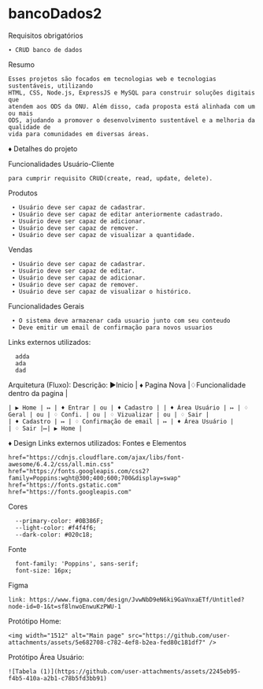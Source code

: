 # bancoDados2
 Requisitos obrigatórios
 
    ∙ CRUD banco de dados
  Resumo
  
    Esses projetos são focados em tecnologias web e tecnologias sustentáveis, utilizando
    HTML, CSS, Node.js, ExpressJS e MySQL para construir soluções digitais que
    atendem aos ODS da ONU. Além disso, cada proposta está alinhada com um ou mais
    ODS, ajudando a promover o desenvolvimento sustentável e a melhoria da qualidade de
    vida para comunidades em diversas áreas.

 


♦ Detalhes do projeto

  Funcionalidades Usuário-Cliente 
  
    para cumprir requisito CRUD(create, read, update, delete).
  Produtos 
    
     ∙ Usuário deve ser capaz de cadastrar.
     ∙ Usuário deve ser capaz de editar anteriormente cadastrado.
     ∙ Usuário deve ser capaz de adicionar. 
     ∙ Usuário deve ser capaz de remover. 
     ∙ Usuário deve ser capaz de visualizar a quantidade.
   Vendas
   
     ∙ Usuário deve ser capaz de cadastrar.
     ∙ Usuário deve ser capaz de editar.
     ∙ Usuário deve ser capaz de adicionar. 
     ∙ Usuário deve ser capaz de remover. 
     ∙ Usuário deve ser capaz de visualizar o histórico.

  Funcionalidades Gerais
  
     ∙ O sistema deve armazenar cada usuario junto com seu conteudo
     ∙ Deve emitir um email de confirmação para novos usuarios


  Links externos utilizados:

      adda
      ada
      dad


  Arquitetura (Fluxo): 
    Descrição: ▶Inicio | ♦ Pagina Nova |♢Funcionalidade dentro da pagina |
  
    | ▶ Home | ↦ | ♦ Entrar | ou | ♦ Cadastro | | ♦ Área Usuário | ↦ | ♢ Geral | ou | ♢ Confi. | ou | ♢ Vizualizar | ou | ♢ Sair |  
    | ♦ Cadastro | ↦ | ♢ Confirmação de email | ↦ | ♦ Área Usuário |
    | ♢ Sair |↦| ▶ Home |
  
♦ Design
Links externos utilizados:
  Fontes e Elementos
 
    href="https://cdnjs.cloudflare.com/ajax/libs/font-awesome/6.4.2/css/all.min.css"
    href="https://fonts.googleapis.com/css2?family=Poppins:wght@300;400;600;700&display=swap"
    href="https://fonts.gstatic.com"
    href="https://fonts.googleapis.com"
  Cores

      --primary-color: #0B386F;
      --light-color: #f4f4f6;
      --dark-color: #020c18;

   Fonte

      font-family: 'Poppins', sans-serif;
      font-size: 16px;
    
   Figma
   
    link: https://www.figma.com/design/JvwNbD9eN6ki9GaVnxaETf/Untitled?node-id=0-1&t=sf8lnwoEnwuKzPWU-1
Protótipo Home:

    <img width="1512" alt="Main page" src="https://github.com/user-attachments/assets/5e682708-c782-4ef8-b2ea-fed80c181df7" />

Protótipo Área Usuário:

    ![Tabela (1)](https://github.com/user-attachments/assets/2245eb95-f4b5-410a-a2b1-c78b5fd3bb91)




 
